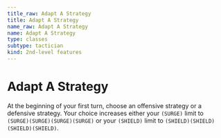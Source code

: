 ```yaml
---
title_raw: Adapt A Strategy
title: Adapt A Strategy
name_raw: Adapt A Strategy
name: Adapt A Strategy
type: classes
subtype: tactician
kind: 2nd-level features
---
```


# Adapt A Strategy

At the beginning of your first turn, choose an offensive strategy or a defensive strategy. Your choice increases either your `(SURGE)` limit to `(SURGE)(SURGE)(SURGE)(SURGE)` or your `(SHIELD)` limit to `(SHIELD)(SHIELD)(SHIELD)(SHIELD)`.
